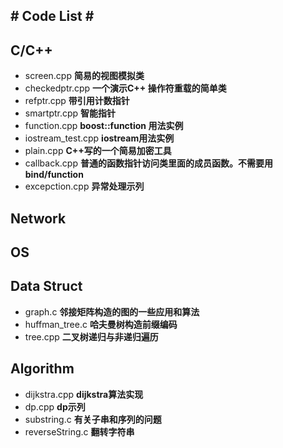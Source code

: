## # Code List  # ##

C/C++
----------
- screen.cpp			**简易的视图模拟类**
- checkedptr.cpp 	**一个演示C++ 操作符重载的简单类**
- refptr.cpp 		**带引用计数指针**
- smartptr.cpp		**智能指针**
- function.cpp		**boost::function 用法实例**
- iostream_test.cpp	**iostream用法实例**
- plain.cpp			**C++写的一个简易加密工具**
- callback.cpp		**普通的函数指针访问类里面的成员函数。不需要用bind/function**
- excepction.cpp		**异常处理示列**



 


	
	
	

Network
----------


OS
----------


Data Struct
----------
- graph.c		**邻接矩阵构造的图的一些应用和算法**
- huffman_tree.c **哈夫曼树构造前缀编码**
- tree.cpp		**二叉树递归与非递归遍历**

Algorithm
----------
- dijkstra.cpp	**dijkstra算法实现**
- dp.cpp			**dp示列**
- substring.c		**有关子串和序列的问题**
- reverseString.c	**翻转字符串**






